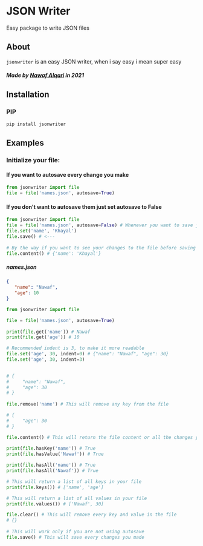 # JSON Writer
Easy package to write JSON files

## About
`jsonwriter` is an easy JSON writer, when i say easy i mean super easy
##### Made by <a href="https://nawaf.cf">Nawaf Alqari<a> in 2021

## Installation 
### PIP
```bash
pip install jsonwriter
```

## Examples
### Initialize your file:
#### If you want to autosave every change you make
```python
from jsonwriter import file
file = file('names.json', autosave=True)
```

#### If you don't want to autosave them just set autosave to False
```python
from jsonwriter import file
file = file('names.json', autosave=False) # Whenever you want to save just add file.save() after it
file.set('name', 'Khayal')
file.save() # <---
                   
# By the way if you want to see your changes to the file before saving them you can use
file.content() # {'name': 'Khayal'}
```

##### names.json
```json
{
   "name": "Nawaf",
   "age": 10
}
```

```python
from jsonwriter import file

file = file('names.json', autosave=True)
                   
print(file.get('name')) # Nawaf
print(file.get('age')) # 10

# Recommended indent is 3, to make it more readable
file.set('age', 30, indent=0) # {"name": "Nawaf", "age": 30}
file.set('age', 30, indent=3)
                   

# {
#     "name": "Nawaf",
#     "age": 30
# }
                   
file.remove('name') # This will remove any key from the file

# {
#     "age": 30
# }

file.content() # This will return the file content or all the changes you made if you are not using autosave
                   
print(file.hasKey('name')) # True
print(file.hasValue('Nawaf')) # True

print(file.hasAll('name')) # True
print(file.hasAll('Nawaf')) # True

# This will return a list of all keys in your file
print(file.keys()) # ['name', 'age']

# This will return a list of all values in your file
print(file.values()) # ['Nawaf', 30]

file.clear() # This will remove every key and value in the file
# {}
                   
# This will work only if you are not using autosave
file.save() # This will save every changes you made
```
